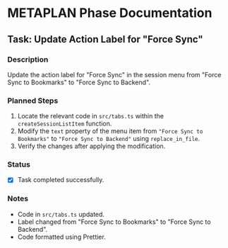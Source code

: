 # METAPLAN Phase Documentation

## Task: Update Action Label for "Force Sync"

### Description

Update the action label for "Force Sync" in the session menu from "Force Sync to Bookmarks" to "Force Sync to Backend".

### Planned Steps

1.  Locate the relevant code in `src/tabs.ts` within the `createSessionListItem` function.
2.  Modify the `text` property of the menu item from `"Force Sync to Bookmarks"` to `"Force Sync to Backend"` using `replace_in_file`.
3.  Verify the changes after applying the modification.

### Status

- [x] Task completed successfully.

### Notes

- Code in `src/tabs.ts` updated.
- Label changed from "Force Sync to Bookmarks" to "Force Sync to Backend".
- Code formatted using Prettier.
